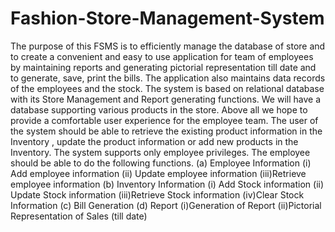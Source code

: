 # Fashion-Store-Management-System
The purpose of this FSMS is to efficiently manage the database of store and to create a convenient and easy to use application for team of employees by maintaining reports and generating pictorial representation till date and to generate, save, print the bills. The application also maintains data records of the employees and the stock. The system is based on relational database with its Store Management and Report generating functions. We will have a database supporting various products in the store. Above all we hope to provide a comfortable user experience for the employee team. The user of the system should be able to retrieve the existing product  information in the Inventory , update the product information or add new products in the Inventory. The system supports only employee privileges. The employee should be able to do the following functions.
                    (a)  Employee Information
                        (i) Add employee information 
                        (ii) Update employee information
(iii)Retrieve employee information
                    (b) Inventory Information
                        (i) Add Stock information 
                        (ii) Update Stock information
(iii)Retrieve Stock information
(iv)Clear Stock Information
                    (c) Bill Generation
                    (d) Report
(i)Generation of Report
(ii)Pictorial Representation of Sales (till date)

